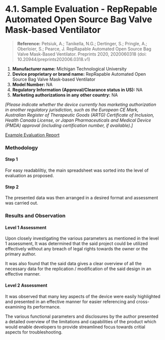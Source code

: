 # 4.1. Sample Evaluation - RepRepable Automated Open Source Bag Valve Mask-based Ventilator
> **Reference:** Petsiuk, A.; Tanikella, N.G.; Dertinger, S.; Pringle, A.; Oberloier, S.; Pearce, J. RepRapable Automated Open Source Bag Valve Mask-Based Ventilator. Preprints 2020, 2020060318
(doi: 10.20944/preprints202006.0318.v1) 
1. 	**Manufacturer name:** Michigan Technological University
2. 	**Device proprietary or brand name:** RepRapable Automated Open Source Bag Valve Mask-based Ventilator 
3. 	**Model Number:** NA
4. 	**Regulatory Information (Approval/Clearance status in US):** NA 
5. 	**Marketing authorizations in any other country:** NA

*[Please indicate whether the device currently has marketing authorization in another regulatory jurisdiction, such as the European CE Mark, Australian Register of Therapeutic Goods (ARTG) Certificate of Inclusion, Health Canada License, or Japan Pharmaceuticals and Medical Device (PMDA) approval (including certification number, if available).]*
 
[Example Evaluation Report](https://docs.google.com/spreadsheets/d/1Sm4jFiruWwtPTFmreUmV_ouC7RH_kJslhLav-8cOgDM/edit#gid=808183349)
 
### Methodology
#### Step 1

For easy readabliltiy, the main spreadsheet was sorted into the level of evaluation as proposed.

#### Step 2 

The presented data was then arranged in a desired format and assessment was carried out.

### Results and Observation
#### Level 1 Assessment
Upon closely investigating the various parameters as mentioned in the level 1 assessment, It was determined that the said project could be utilized effectively without any breach of legal rights towards the owner or the primary author.

It was also found that the said data gives a clear overview of all the necessary data for the replication / modification of the said design in an effective manner.

#### Level 2 Assessment
It was observed that many key aspects of the device were easily highlighted and presented in an effective manner for easier referencing and cross-examining its performance. 

The various functional parameters and disclosures by the author presented a detailed overview of the limitations and capabilities of the product which would enable developers to provide streamlined focus towards critial aspects for troubleshooting.